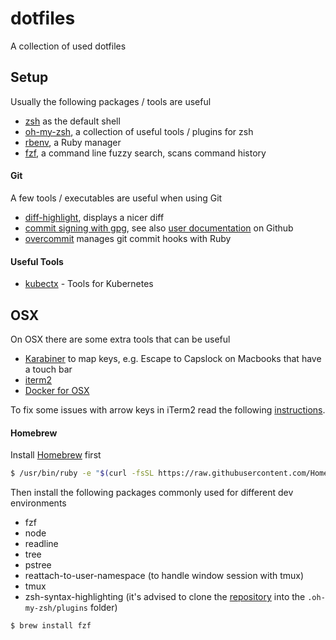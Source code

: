 dotfiles
========

A collection of used dotfiles

## Setup

Usually the following packages / tools are useful

* [zsh](https://www.zsh.org/) as the default shell
* [oh-my-zsh](https://github.com/robbyrussell/oh-my-zsh), a collection of useful tools / plugins for zsh
* [rbenv](https://github.com/rbenv/rbenv), a Ruby manager
* [fzf](https://github.com/junegunn/fzf), a command line fuzzy search, scans command history

#### Git

A few tools / executables are useful when using Git

* [diff-highlight](https://github.com/git/git/tree/master/contrib/diff-highlight), displays a nicer diff
* [commit signing with gpg](https://github.com/drduh/YubiKey-Guide), see also [user documentation](https://help.github.com/articles/signing-commits/) on Github
* [overcommit](https://github.com/brigade/overcommit) manages git commit hooks with Ruby


#### Useful Tools

* [kubectx](https://github.com/ahmetb/kubectx) - Tools for Kubernetes


## OSX

On OSX there are some extra tools that can be useful

* [Karabiner](https://pqrs.org/osx/karabiner/) to map keys, e.g. Escape to Capslock on Macbooks that have a touch bar
* [iterm2](https://www.iterm2.com/downloads.html)
* [Docker for OSX](https://docs.docker.com/docker-for-mac/)

To fix some issues with arrow keys in iTerm2 read the following [instructions](https://coderwall.com/p/h6yfda/use-and-to-jump-forwards-backwards-words-in-iterm-2-on-os-x).

#### Homebrew

Install [Homebrew](https://brew.sh/) first

```bash
$ /usr/bin/ruby -e "$(curl -fsSL https://raw.githubusercontent.com/Homebrew/install/master/install)"
```

Then install the following packages commonly used for different dev environments

* fzf
* node
* readline
* tree
* pstree
* reattach-to-user-namespace (to handle window session with tmux)
* tmux
* zsh-syntax-highlighting (it's advised to clone the [repository](https://github.com/zsh-users/zsh-syntax-highlighting/blob/master/INSTALL.md) into the `.oh-my-zsh/plugins` folder)

```bash
$ brew install fzf
```
